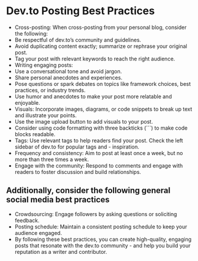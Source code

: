 # Dev.to Posting Best Practices

- Cross-posting: When cross-posting from your personal blog, consider the following:
- Be respectful of dev.to’s community and guidelines.
- Avoid duplicating content exactly; summarize or rephrase your original post.
- Tag your post with relevant keywords to reach the right audience.
- Writing engaging posts:
- Use a conversational tone and avoid jargon.
- Share personal anecdotes and experiences.
- Pose questions or spark debates on topics like framework choices, best practices, or industry trends.
- Use humor and anecdotes to make your post more relatable and enjoyable.
- Visuals: Incorporate images, diagrams, or code snippets to break up text and illustrate your points.
- Use the image upload button to add visuals to your post.
- Consider using code formatting with three backticks (```) to make code blocks readable.
- Tags: Use relevant tags to help readers find your post. Check the left sidebar of dev.to for popular tags and - inspiration.
- Frequency and consistency: Aim to post at least once a week, but no more than three times a week.
- Engage with the community: Respond to comments and engage with readers to foster discussion and build relationships.

## Additionally, consider the following general social media best practices

- Crowdsourcing: Engage followers by asking questions or soliciting feedback.
- Posting schedule: Maintain a consistent posting schedule to keep your audience engaged.
- By following these best practices, you can create high-quality, engaging posts that resonate with the dev.to community - and help you build your reputation as a writer and contributor.
